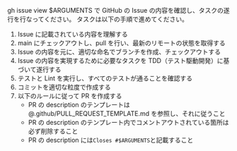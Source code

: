 gh issue view $ARGUMENTS で GitHub の Issue の内容を確認し、タスクの遂行を行なってください。
タスクは以下の手順で進めてください。

1. Issue に記載されている内容を理解する
2. main にチェックアウトし、pull を行い、最新のリモートの状態を取得する
3. Issue の内容を元に、適切な命名でブランチを作成、チェックアウトする
4. Issue の内容を実現するために必要なタスクを TDD（テスト駆動開発）に基づいて遂行する
5. テストと Lint を実行し、すべてのテストが通ることを確認する
6. コミットを適切な粒度で作成する
7. 以下のルールに従って PR を作成する
   - PR の description のテンプレートは @.github/PULL_REQUEST_TEMPLATE.md を参照し、それに従うこと
   - PR の description のテンプレート内でコメントアウトされている箇所は必ず削除すること
   - PR の description には`Closes #$ARGUMENTS`と記載すること
